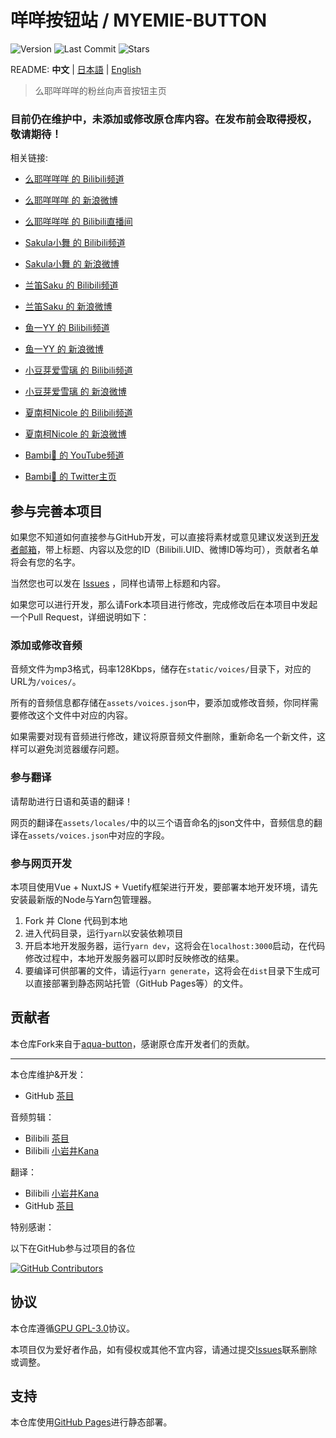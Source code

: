 # 咩咩按钮站 / MYEMIE-BUTTON

![Version](https://img.shields.io/github/package-json/v/Cyame/myemie-button?style=flat-square)
![Last Commit](https://img.shields.io/github/last-commit/Cyame/myemie-button?style=flat-square)
![Stars](https://img.shields.io/github/stars/Cyame/myemie-button?style=flat-square)

README: **中文** | [日本語](https://github.com/Cyame/myemie-button/blob/master/README.JA.md) | [English](https://github.com/Cyame/myemie-button/blob/master/README.EN.md)

> 么耶咩咩咩的粉丝向声音按钮主页

### 目前仍在维护中，未添加或修改原仓库内容。在发布前会取得授权，敬请期待！


相关链接:

- [么耶咩咩咩 的 Bilibili频道](https://space.bilibili.com/2080163552)

- [么耶咩咩咩 的 新浪微博](https://weibo.com/u/7601707550)

- [么耶咩咩咩 的 Bilibili直播间](https://live.bilibili.com/23033773)

- [Sakula小舞 的 Bilibili频道](https://space.bilibili.com/264161)

- [Sakula小舞 的 新浪微博](https://weibo.com/sakulamai)

- [兰笛Saku 的 Bilibili频道](https://space.bilibili.com/381439252)

- [兰笛Saku 的 新浪微博](https://weibo.com/u/7599721451)

- [鱼一YY 的 Bilibili频道](https://space.bilibili.com/1308967115)

- [鱼一YY 的 新浪微博](https://weibo.com/u/1763659747)

- [小豆芽爱雪璃 的 Bilibili频道](https://space.bilibili.com/323153)

- [小豆芽爱雪璃 的 新浪微博](https://weibo.com/u/6332902309)

- [夏南柯Nicole 的 Bilibili频道](https://space.bilibili.com/1689182622)

- [夏南柯Nicole 的 新浪微博](https://weibo.com/u/7600515328)

- [Bambi🦌 的 YouTube频道](https://www.youtube.com/c/BambiChannel)

- [Bambi🦌 的 Twitter主页](https://twitter.com/bambi_0812)

## 参与完善本项目

如果您不知道如何直接参与GitHub开发，可以直接将素材或意见建议发送到[开发者邮箱](mailto:marlonxu1121@qq.com)，带上标题、内容以及您的ID（Bilibili.UID、微博ID等均可），贡献者名单将会有您的名字。

当然您也可以发在 [Issues](https://github.com/Cyame/myemie-button/issues) ，同样也请带上标题和内容。

如果您可以进行开发，那么请Fork本项目进行修改，完成修改后在本项目中发起一个Pull Request，详细说明如下：

### 添加或修改音频

音频文件为mp3格式，码率128Kbps，储存在`static/voices/`目录下，对应的URL为`/voices/`。

所有的音频信息都存储在`assets/voices.json`中，要添加或修改音频，你同样需要修改这个文件中对应的内容。

如果需要对现有音频进行修改，建议将原音频文件删除，重新命名一个新文件，这样可以避免浏览器缓存问题。

### 参与翻译

请帮助进行日语和英语的翻译！

网页的翻译在`assets/locales/`中的以三个语音命名的json文件中，音频信息的翻译在`assets/voices.json`中对应的字段。

### 参与网页开发

本项目使用Vue + NuxtJS + Vuetify框架进行开发，要部署本地开发环境，请先安装最新版的Node与Yarn包管理器。

1. Fork 并 Clone 代码到本地
2. 进入代码目录，运行`yarn`以安装依赖项目
3. 开启本地开发服务器，运行`yarn dev`，这将会在`localhost:3000`启动，在代码修改过程中，本地开发服务器可以即时反映修改的结果。
4. 要编译可供部署的文件，请运行`yarn generate`，这将会在`dist`目录下生成可以直接部署到静态网站托管（GitHub Pages等）的文件。

## 贡献者

本仓库Fork来自于[aqua-button](https://github.com/lonelyion/aqua-button)，感谢原仓库开发者们的贡献。

---

本仓库维护&开发：

- GitHub [茶目](https://github.com/Cyame)

音频剪辑：

- Bilibili [茶目](https://space.bilibili.com/2265912)
- Bilibili [小岩井Kana](https://space.bilibili.com/549256426)

翻译：

- Bilibili [小岩井Kana](https://space.bilibili.com/549256426)
- GitHub [茶目](https://github.com/Cyame)


特别感谢：

以下在GitHub参与过项目的各位

[![GitHub Contributors](https://contributors-img.web.app/image?repo=Cyame/myemie-button)](https://github.com/Cyame/myemie-button/graphs/contributors)

## 协议

本仓库遵循[GPU GPL-3.0](https://github.com/Cyame/myemie-button/blob/master/LICENSE)协议。

本项目仅为爱好者作品，如有侵权或其他不宜内容，请通过提交[Issues](https://github.com/Cyame/myemie-button/issues)联系删除或调整。

## 支持

本仓库使用[GitHub Pages](https://pages.github.com/)进行静态部署。